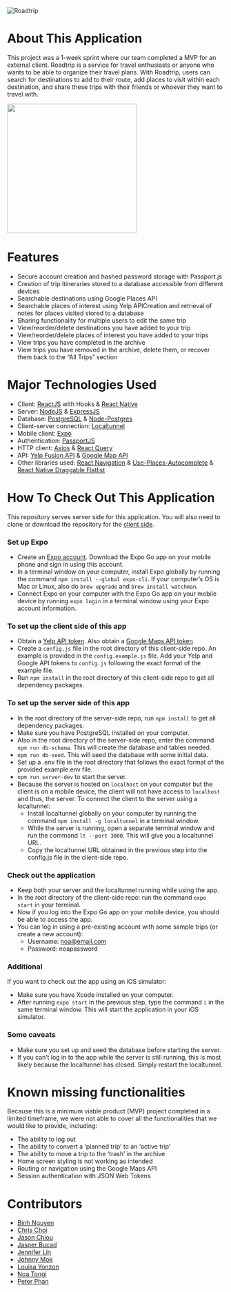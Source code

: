 ![Roadtrip](https://user-images.githubusercontent.com/31336001/185769234-f050044f-f086-4b82-92e9-27103ece826b.png)

# About This Application

This project was a 1-week sprint where our team completed a MVP for an external client. Roadtrip is a service for travel enthusiasts or anyone who wants to be able to organize their travel plans. With Roadtrip, users can search for destinations to add to their route, add places to visit within each destination, and share these trips with their friends or whoever they want to travel with.

<img src="https://user-images.githubusercontent.com/31336001/185769340-ddf78514-4acc-4d16-a042-a31a4e7e99a6.PNG " width="300">


# Features

- Secure account creation and hashed password storage with Passport.js
- Creation of trip itineraries stored to a database accessible from different devices
- Searchable destinations using Google Places API
- Searchable places of interest using Yelp APICreation and retrieval of notes for places visited stored to a database
- Sharing functionality for multiple users to edit the same trip
- View/reorder/delete destinations you have added to your trip
- View/reorder/delete places of interest you have added to your trips
- View trips you have completed in the archive
- View trips you have removed in the archive, delete them, or recover them back to the “All Trips” section

# Major Technologies Used

- Client: [ReactJS](https://reactjs.org/) with Hooks & [React Native](https://reactnative.dev/)
- Server: [NodeJS](https://nodejs.dev/) & [ExpressJS](https://expressjs.com/)
- Database: [PostgreSQL](https://www.postgresql.org/) & [Node-Postgres](https://node-postgres.com/)
- Client-server connection: [Localtunnel](https://theboroer.github.io/localtunnel-www/)
- Mobile client: [Expo](https://expo.dev/)
- Authentication: [PassportJS](https://www.passportjs.org/)
- HTTP client: [Axios](https://axios-http.com/) & [React Query](https://react-query-v3.tanstack.com/)
- API: [Yelp Fusion API](https://fusion.yelp.com/) & [Google Map API](https://developers.google.com/maps)
- Other libraries used: [React Navigation](https://reactnavigation.org/) & [Use-Places-Autocomplete](https://github.com/wellyshen/use-places-autocomplete) & [React Native Draggable Flatlist](https://github.com/computerjazz/react-native-draggable-flatlist)

# How To Check Out This Application

This repository serves server side for this application. You will also need to clone or download the repository for the [client side](https://github.com/naruto-blue-ocean/roadtrip).

### Set up Expo
  - Create an [Expo account](https://expo.dev/). Download the Expo Go app on your mobile phone and sign in using this account.
  - In a terminal window on your computer, install Expo globally by running the command `npm install --global expo-cli`. If your computer’s OS is Mac or Linux, also do `brew upgrade` and `brew install watchman`. 
  - Connect Expo on your computer with the Expo Go app on your mobile device by running `expo login` in a terminal window using your Expo account information.
### To set up the client side of this app
  - Obtain a [Yelp API token](https://www.yelp.com/developers/documentation/v3/authentication). Also obtain a [Google Maps API token](https://developers.google.com/maps/documentation/javascript/get-api-key).
  - Create a `config.js` file in the root directory of this client-side repo. An example is provided in the `config.example.js` file. Add your Yelp and Google API tokens to `config.js` following the exact format of the example file.
  - Run `npm install` in the root directory of this client-side repo to get all dependency packages.
### To set up the server side of this app
  - In the root directory of the server-side repo, run `npm install` to get all dependency packages.
  - Make sure you have PostgreSQL installed on your computer.
  - Also in the root directory of the server-side repo, enter the command `npm run db-schema`. This will create the database and tables needed.
  - `npm run db-seed`. This will seed the database with some initial data.
  - Set up a .env file in the root directory that follows the exact format of the provided example.env file.
  - `npm run server-dev` to start the server.
  - Because the server is hosted on `localhost` on your computer but the client is on a mobile device, the client will not have access to `localhost` and thus, the server. To connect the client to the server using a localtunnel:
    - Install localtunnel globally on your computer by running the command `npm install -g localtunnel` in a terminal window.
    - While the server is running, open a separate terminal window and run the command `lt --port 3000`. This will give you a localtunnel URL.
    - Copy the localtunnel URL obtained in the previous step into the config.js file in the client-side repo.
### Check out the application
  - Keep both your server and the localtunnel running while using the app.
  - In the root directory of the client-side repo: run the command `expo start` in your terminal.
  - Now if you log into the Expo Go app on your mobile device, you should be able to access the app.
  - You can log in using a pre-existing account with some sample trips (or create a new account):
    - Username: noa@email.com
    - Password: noapassword
### Additional
   If you want to check out the app using an iOS simulator:
  - Make sure you have Xcode installed on your computer.
  - After running `expo start` in the previous step, type the command `i` in the same terminal window. This will start the application in your iOS simulator.
### Some caveats
  - Make sure you set up and seed the database before starting the server.
  - If you can’t log in to the app while the server is still running, this is most likely because the localtunnel has closed. Simply restart the localtunnel.

# Known missing functionalities
Because this is a minimum viable product (MVP) project completed in a limited timeframe, we were not able to cover all the functionalities that we would like to provide, including:
- The ability to log out
- The ability to convert a ‘planned trip’ to an ‘active trip’
- The ability to move a trip to the ‘trash’ in the archive
- Home screen styling is not working as intended
- Routing or navigation using the Google Maps API
- Session authentication with JSON Web Tokens


# Contributors
- [Binh Nguyen](https://github.com/kbinhnguyen)
- [Chris Choi](https://github.com/chrisxchoi)
- [Jason Chiou](https://github.com/jasonchiou)
- [Jasper Bucad](https://github.com/justjjasper)
- [Jennifer Lin](https://github.com/JennyMipha)
- [Johnny Mok](https://github.com/Jmok19927)
- [Louisa Yonzon](https://github.com/Louisaflor)
- [Noa Tongi](https://github.com/noattongi)
- [Peter Phan](https://github.com/peterhphan)
